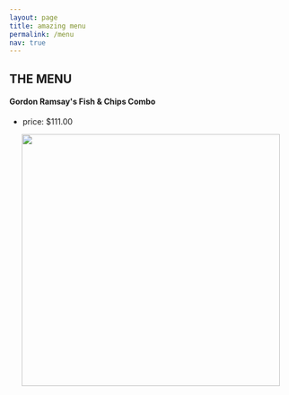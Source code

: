 ```yaml
---
layout: page
title: amazing menu
permalink: /menu
nav: true
---
```


## THE MENU 



#### Gordon Ramsay's Fish & Chips Combo

- price: $111.00

<p align="center">
  <img width="460" height="450" src="[https://media.vanityfair.com/photos/65ca80036833831269a915bc/1:1/w_3554,h_3554,c_limit/1730743172](https://res.cloudinary.com/gordonramsay/image/upload/c_fill,w_460,h_460,q_auto,f_auto/Fish%20and%20Chips/Food/FISHWICH_001_V1_RGB_ahhdm0?imghash=10800)https://res.cloudinary.com/gordonramsay/image/upload/c_fill,w_460,h_460,q_auto,f_auto/Fish%20and%20Chips/Food/FISHWICH_001_V1_RGB_ahhdm0?imghash=10800">
</p>
